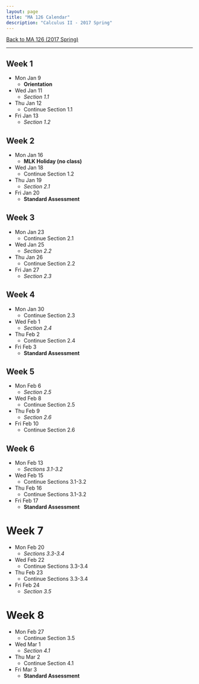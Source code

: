 ```yaml
---
layout: page
title: "MA 126 Calendar"
description: "Calculus II - 2017 Spring"
---
```


[Back to MA 126 (2017 Spring)](..)

---

## Week 1

* Mon Jan 9
    - **Orientation**
* Wed Jan 11
    - *Section 1.1*
* Thu Jan 12
    - Continue Section 1.1
* Fri Jan 13
    - *Section 1.2*


## Week 2

* Mon Jan 16
    - **MLK Holiday (no class)**
* Wed Jan 18
    - Continue Section 1.2
* Thu Jan 19
    - *Section 2.1*
* Fri Jan 20
    - **Standard Assessment**


## Week 3

* Mon Jan 23
    - Continue Section 2.1
* Wed Jan 25
    - *Section 2.2*
* Thu Jan 26
    - Continue Section 2.2
* Fri Jan 27
    - *Section 2.3*


## Week 4

* Mon Jan 30
    - Continue Section 2.3
* Wed Feb 1
    - *Section 2.4*
* Thu Feb 2
    - Continue Section 2.4
* Fri Feb 3
    - **Standard Assessment**


## Week 5

* Mon Feb 6
    - *Section 2.5*
* Wed Feb 8
    - Continue Section 2.5
* Thu Feb 9
    - *Section 2.6*
* Fri Feb 10
    - Continue Section 2.6


## Week 6

* Mon Feb 13
    - *Sections 3.1-3.2*
* Wed Feb 15
    - Continue Sections 3.1-3.2
* Thu Feb 16
    - Continue Sections 3.1-3.2
* Fri Feb 17
    - **Standard Assessment**


# Week 7

* Mon Feb 20
    - *Sections 3.3-3.4*
* Wed Feb 22
    - Continue Sections 3.3-3.4
* Thu Feb 23
    - Continue Sections 3.3-3.4
* Fri Feb 24
    - *Section 3.5*


# Week 8

* Mon Feb 27
    - Continue Section 3.5
* Wed Mar 1
    - *Section 4.1*
* Thu Mar 2
    - Continue Section 4.1
* Fri Mar 3
    - **Standard Assessment**
